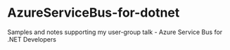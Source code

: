 # AzureServiceBus-for-dotnet
Samples and notes supporting my user-group talk - Azure Service Bus for .NET Developers 
